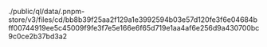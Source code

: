 ./public/ql/data/.pnpm-store/v3/files/cd/bb8b39f25aa2f129a1e3992594b03e57d120fe3f6e04684bff00744919ee5c45009f9fe3f7e5e166e6f65d719e1aa4af6e256d9a430700bc9c0ce2b37bd3a2